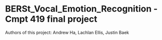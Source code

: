 BERSt_Vocal_Emotion_Recognition - Cmpt 419 final project
===============
Authors of this project: Andrew Ha, Lachlan Ellis, Justin Baek
